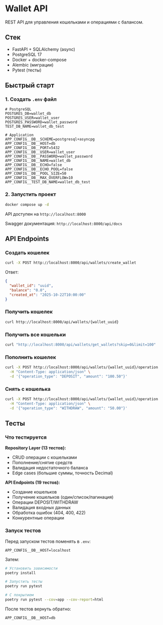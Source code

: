# Wallet API

REST API для управления кошельками и операциями с балансом.

## Стек

- FastAPI + SQLAlchemy (async)
- PostgreSQL 17
- Docker + docker-compose
- Alembic (миграции)
- Pytest (тесты)

## Быстрый старт

### 1. Создать `.env` файл

```env
# PostgreSQL
POSTGRES_DB=wallet_db
POSTGRES_USER=wallet_user
POSTGRES_PASSWORD=wallet_password
TEST_DB_NAME=wallet_db_test

# Application
APP_CONFIG__DB__SCHEME=postgresql+asyncpg
APP_CONFIG__DB__HOST=db
APP_CONFIG__DB__PORT=5432
APP_CONFIG__DB__USER=wallet_user
APP_CONFIG__DB__PASSWORD=wallet_password
APP_CONFIG__DB__NAME=wallet_db
APP_CONFIG__DB__ECHO=false
APP_CONFIG__DB__ECHO_POOL=false
APP_CONFIG__DB__POOL_SIZE=50
APP_CONFIG__DB__MAX_OVERFLOW=10
APP_CONFIG__TEST_DB_NAME=wallet_db_test
```

### 2. Запустить проект

```bash
docker compose up -d
```

API доступен на `http://localhost:8000`

Swagger документация: `http://localhost:8000/api/docs`

## API Endpoints

### Создать кошелек
```bash
curl -X POST http://localhost:8000/api/wallets/create_wallet
```
Ответ:
```json
{
  "wallet_id": "uuid",
  "balance": "0.0",
  "created_at": "2025-10-22T10:00:00"
}
```

### Получить кошелек
```bash
curl http://localhost:8000/api/wallets/{wallet_uuid}
```

### Получить все кошельки
```bash
curl "http://localhost:8000/api/wallets/get_wallets?skip=0&limit=100"
```

### Пополнить кошелек
```bash
curl -X POST http://localhost:8000/api/wallets/{wallet_uuid}/operation \
  -H "Content-Type: application/json" \
  -d '{"operation_type": "DEPOSIT", "amount": "100.50"}'
```

### Снять с кошелька
```bash
curl -X POST http://localhost:8000/api/wallets/{wallet_uuid}/operation \
  -H "Content-Type: application/json" \
  -d '{"operation_type": "WITHDRAW", "amount": "50.00"}'
```

## Тесты

### Что тестируется

**Repository Layer (13 тестов):**
- CRUD операции с кошельками
- Пополнение/снятие средств
- Валидация недостаточного баланса
- Edge cases (большие суммы, точность Decimal)

**API Endpoints (19 тестов):**
- Создание кошельков
- Получение кошельков (один/список/пагинация)
- Операции DEPOSIT/WITHDRAW
- Валидация входных данных
- Обработка ошибок (404, 400, 422)
- Конкурентные операции

### Запуск тестов

Перед запуском тестов поменять в `.env`:
```env
APP_CONFIG__DB__HOST=localhost
```

Затем:
```bash
# Установить зависимости
poetry install

# Запустить тесты
poetry run pytest

# С покрытием
poetry run pytest --cov=app --cov-report=html
```

После тестов вернуть обратно:
```env
APP_CONFIG__DB__HOST=db
```
